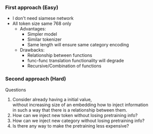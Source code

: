 ### First approach (Easy)
- I don't need siamese network
- All token size same 768 only
  - Advantages: 
    - Simpler model
    - Similar tokenizer
    - Same length will ensure same category encoding
  - Drawbacks:
    - Relationship between functions
    - func-func translation functionality will degrade
    - Recursive/Combination of functions

### Second approach (Hard)

Questions

1. Consider already having a initial value, \
without increasing size of an embedding how to inject information \
in such a way that there is a relationship between them.
2. How can we inject new token without losing pretraining info?
3. How can we inject new category without losing pretraining info?
4. Is there any way to make the pretraining less expensive?